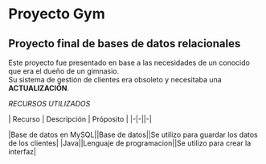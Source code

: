 # Proyecto Gym

## Proyecto final de bases de datos relacionales

Este proyecto fue presentado en base a las necesidades de un conocido que era el dueño de un gimnasio.  
Su sistema de gestión de clientes era obsoleto y necesitaba una **ACTUALIZACIÓN**.  

_RECURSOS UTILIZADOS_

| Recurso | Descripción | Próposito |
|-|-||-|

|Base de datos en MySQL||Base de datos||Se utilizo para guardar los datos de los clientes|
|Java||Lenguaje de programacion||Se utilizo para crear la interfaz|
